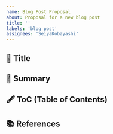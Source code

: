 ```yaml
---
name: Blog Post Proposal
about: Proposal for a new blog post
title: ''
labels: 'blog post'
assignees: 'SeiyaKobayashi'
---
```


## 📍 Title

<!-- Title -->

## 📝 Summary

<!-- Brief summary -->

## 🖋 ToC (Table of Contents)

<!-- ToC & details of each content -->

## 📚 References

<!-- A list of external links (if any) -->
